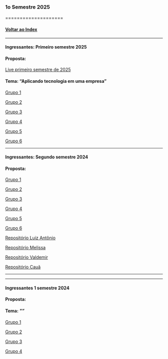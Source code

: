 
### 1o Semestre 2025
====================
#### [Voltar ao Index](README.md)

* * *
#### Ingressantes: Primeiro semestre 2025
#### Proposta:  

[Live primeiro semestre de 2025]()

#### Tema: “Aplicando tecnologia em uma empresa”


[Grupo 1](https://github.com/mateus-cc/dsm-fatec-pi-grupo01)

[Grupo 2](https://github.com/tchongo-AFK/PI-Grupo2)

[Grupo 3](https://github.com/beamrt/pi-primeiro-semestre)

[Grupo 4](https://github.com/valdemirvalentin07/Projetointerdisciplinar-1Semestre-2025)

[Grupo 5](https://github.com/RafaelGoncalves-bit/PI-FATEC-2025-4DEVS)

[Grupo 6](https://github.com/MichaelDeFreitas/PI---FATEC-ARARAS-2025)


* * *
#### Ingressantes: Segundo semestre 2024
#### Proposta: 


[Grupo 1](https://github.com/JoaoDalonso/P.I-SEGUNDO-SEMESTRE-GRUPO-1)

[Grupo 2](https://github.com/jmcardoso18/2025.1-PI-2-Semestre)

[Grupo 3]()

[Grupo 4](https://github.com/Eduardo1Martins/PI-Grupo-04)

[Grupo 5](https://github.com/Lucas-Ed/Pi-2-semestre)

[Grupo 6](https://github.com/willsf2021/Projeto-Integrador-2-SEM)


[Repositório Luiz Antônio](https://github.com/Lafreit/PrjPHP_ProcessoFacil)

[Repositório Melissa](https://github.com/melissabvieira/Eventos)

[Repositório Valdemir](https://github.com/valdemirvalentin07/Projetointerdisciplinar-1Semestre-2025)

[Repositório Cauã](https://github.com/Khaleb457/CRUD-DW2-2SEM)
* * *

* * *
#### Ingressantes 1 semestre 2024
#### Proposta:  
#### Tema: _"”_



[Grupo 1]()

[Grupo 2]()

[Grupo 3]()

[Grupo 4]()

